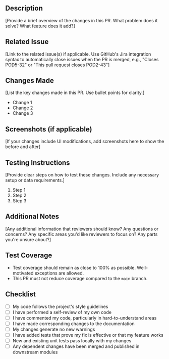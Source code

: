 ## Description
[Provide a brief overview of the changes in this PR. What problem does it solve? What feature does it add?]

## Related Issue
[Link to the related issue(s) if applicable. Use GitHub's Jira integration syntax to automatically close issues when the PR is merged, e.g., "Closes POD5-32" or "This pull request closes POD2-43"]

## Changes Made
[List the key changes made in this PR. Use bullet points for clarity.]
- Change 1
- Change 2
- Change 3

## Screenshots (if applicable)
[If your changes include UI modifications, add screenshots here to show the before and after]

## Testing Instructions
[Provide clear steps on how to test these changes. Include any necessary setup or data requirements.]
1. Step 1
2. Step 2
3. Step 3

## Additional Notes
[Any additional information that reviewers should know? Any questions or concerns? Any specific areas you'd like reviewers to focus on? Any parts you're unsure about?]

## Test Coverage
- Test coverage should remain as close to 100% as possible. Well-motivated exceptions are allowed.
- This PR must not reduce coverage compared to the `main` branch.

## Checklist
- [ ] My code follows the project's style guidelines
- [ ] I have performed a self-review of my own code
- [ ] I have commented my code, particularly in hard-to-understand areas
- [ ] I have made corresponding changes to the documentation
- [ ] My changes generate no new warnings
- [ ] I have added tests that prove my fix is effective or that my feature works
- [ ] New and existing unit tests pass locally with my changes
- [ ] Any dependent changes have been merged and published in downstream modules
